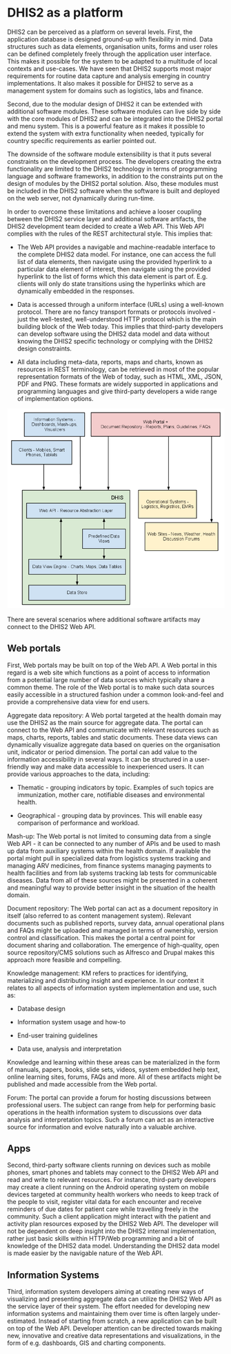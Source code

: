 # DHIS2 as a platform

DHIS2 can be perceived as a platform on several levels. First, the
application database is designed ground-up with flexibility in mind.
Data structures such as data elements, organisation units, forms and
user roles can be defined completely freely through the application user
interface. This makes it possible for the system to be adapted to a
multitude of local contexts and use-cases. We have seen that DHIS2
supports most major requirements for routine data capture and analysis
emerging in country implementations. It also makes it possible for DHIS2
to serve as a management system for domains such as logistics, labs and
finance.

Second, due to the modular design of DHIS2 it can be extended with
additional software modules. These software modules can live side by
side with the core modules of DHIS2 and can be integrated into the DHIS2
portal and menu system. This is a powerful feature as it makes it
possible to extend the system with extra functionality when needed,
typically for country specific requirements as earlier pointed out.

The downside of the software module extensibility is that it puts
several constraints on the development process. The developers creating
the extra functionality are limited to the DHIS2 technology in terms of
programming language and software frameworks, in addition to the
constraints put on the design of modules by the DHIS2 portal solution.
Also, these modules must be included in the DHIS2 software when the
software is built and deployed on the web server, not dynamically during
run-time.

In order to overcome these limitations and achieve a looser coupling
between the DHIS2 service layer and additional software artifacts, the
DHIS2 development team decided to create a Web API. This Web API
complies with the rules of the REST architectural style. This implies
that:

  - The Web API provides a navigable and machine-readable interface to
    the complete DHIS2 data model. For instance, one can access the full
    list of data elements, then navigate using the provided hyperlink to
    a particular data element of interest, then navigate using the
    provided hyperlink to the list of forms which this data element is
    part of. E.g. clients will only do state transitions using the
    hyperlinks which are dynamically embedded in the responses.

  - Data is accessed through a uniform interface (URLs) using a
    well-known protocol. There are no fancy transport formats or
    protocols involved - just the well-tested, well-understood HTTP
    protocol which is the main building block of the Web today. This
    implies that third-party developers can develop software using the
    DHIS2 data model and data without knowing the DHIS2 specific
    technology or complying with the DHIS2 design constraints.

  - All data including meta-data, reports, maps and charts, known as
    resources in REST terminology, can be retrieved in most of the
    popular representation formats of the Web of today, such as HTML,
    XML, JSON, PDF and PNG. These formats are widely supported in
    applications and programming languages and give third-party
    developers a wide range of implementation options.

![](resources/images/implementation_guide/dhis_platform.png)

There are several scenarios where additional software artifacts may
connect to the DHIS2 Web API.

## Web portals

First, Web portals may be built on top of the Web API. A Web portal in
this regard is a web site which functions as a point of access to
information from a potential large number of data sources which
typically share a common theme. The role of the Web portal is to make
such data sources easily accessible in a structured fashion under a
common look-and-feel and provide a comprehensive data view for end
users.

Aggregate data repository: A Web portal targeted at the health domain
may use the DHIS2 as the main source for aggregate data. The portal can
connect to the Web API and communicate with relevant resources such as
maps, charts, reports, tables and static documents. These data views can
dynamically visualize aggregate data based on queries on the
organisation unit, indicator or period dimension. The portal can add
value to the information accessibility in several ways. It can be
structured in a user-friendly way and make data accessible to
inexperienced users. It can provide various approaches to the data,
including:

  - Thematic - grouping indicators by topic. Examples of such topics are
    immunization, mother care, notifiable diseases and environmental
    health.

  - Geographical - grouping data by provinces. This will enable easy
    comparison of performance and workload.

Mash-up: The Web portal is not limited to consuming data from a single
Web API - it can be connected to any number of APIs and be used to mash
up data from auxiliary systems within the health domain. If available
the portal might pull in specialized data from logistics systems
tracking and managing ARV medicines, from finance systems managing
payments to health facilities and from lab systems tracking lab tests
for communicable diseases. Data from all of these sources might be
presented in a coherent and meaningful way to provide better insight in
the situation of the health domain.

Document repository: The Web portal can act as a document repository in
itself (also referred to as content management system). Relevant
documents such as published reports, survey data, annual operational
plans and FAQs might be uploaded and managed in terms of ownership,
version control and classification. This makes the portal a central
point for document sharing and collaboration. The emergence of
high-quality, open source repository/CMS solutions such as Alfresco and
Drupal makes this approach more feasible and compelling.

Knowledge management: KM refers to practices for identifying,
materializing and distributing insight and experience. In our context it
relates to all aspects of information system implementation and use,
such as:

  - Database design

  - Information system usage and how-to

  - End-user training guidelines

  - Data use, analysis and interpretation

Knowledge and learning within these areas can be materialized in the
form of manuals, papers, books, slide sets, videos, system embedded help
text, online learning sites, forums, FAQs and more. All of these
artifacts might be published and made accessible from the Web portal.

Forum: The portal can provide a forum for hosting discussions between
professional users. The subject can range from help for performing basic
operations in the health information system to discussions over data
analysis and interpretation topics. Such a forum can act as an
interactive source for information and evolve naturally into a valuable
archive.

## Apps

Second, third-party software clients running on devices such as mobile
phones, smart phones and tablets may connect to the DHIS2 Web API and
read and write to relevant resources. For instance, third-party
developers may create a client running on the Android operating system
on mobile devices targeted at community health workers who needs to keep
track of the people to visit, register vital data for each encounter and
receive reminders of due dates for patient care while travelling freely
in the community. Such a client application might interact with the
patient and activity plan resources exposed by the DHIS2 Web API. The
developer will not be dependent on deep insight into the DHIS2 internal
implementation, rather just basic skills within HTTP/Web programming and
a bit of knowledge of the DHIS2 data model. Understanding the DHIS2 data
model is made easier by the navigable nature of the Web API.

## Information Systems

Third, information system developers aiming at creating new ways of
visualizing and presenting aggregate data can utilize the DHIS2 Web API
as the service layer of their system. The effort needed for developing
new information systems and maintaining them over time is often largely
under-estimated. Instead of starting from scratch, a new application can
be built on top of the Web API. Developer attention can be directed
towards making new, innovative and creative data representations and
visualizations, in the form of e.g. dashboards, GIS and charting
components.

